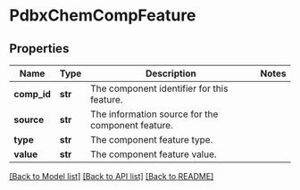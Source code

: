 # PdbxChemCompFeature

## Properties
Name | Type | Description | Notes
------------ | ------------- | ------------- | -------------
**comp_id** | **str** | The component identifier for this feature. | 
**source** | **str** | The information source for the component feature. | 
**type** | **str** | The component feature type. | 
**value** | **str** | The component feature value. | 

[[Back to Model list]](../README.md#documentation-for-models) [[Back to API list]](../README.md#documentation-for-api-endpoints) [[Back to README]](../README.md)

